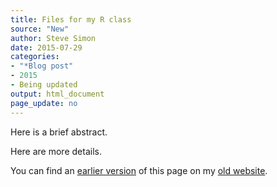 ```yaml
---
title: Files for my R class
source: "New"
author: Steve Simon
date: 2015-07-29
categories:
- "*Blog post"
- 2015
- Being updated
output: html_document
page_update: no
---
```


Here is a brief abstract.

<!---more--->

Here are more details.

You can find an [earlier version][sim1] of this page on my [old website][sim2].

[sim1]: http://www.pmean.com/15/r.html
[sim2]: http://www.pmean.com